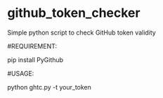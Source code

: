 # github_token_checker
Simple python script to check GitHub token validity

#REQUIREMENT:

pip install PyGithub

#USAGE:

python ghtc.py -t your_token
